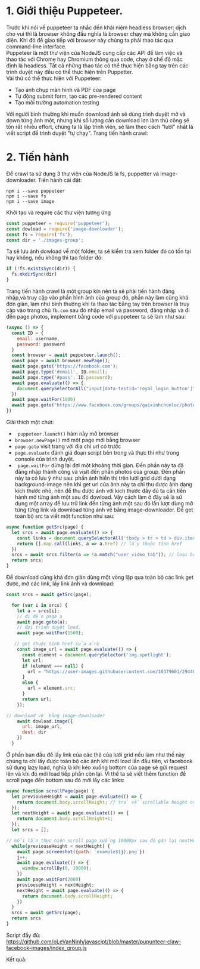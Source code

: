 # 1. Giới thiệu Puppeteer.
Trước khi nói về puppeteer ta nhắc đến khái niệm headless browser: dịch cho vui thì là browser không đầu nghĩa là browser chạy mà không cần giao diện.  Khi đó để giao tiếp với browser này chúng ta phải thao tác qua command-line interface.<br/>
Puppeteer là một thư viện của NodeJS cung cấp các API để làm việc và thao tác với Chrome hay Chromium thông qua code, chạy ở chế độ mặc định là headless. Tất cả những thao tác có thể thực hiện bằng tay trên các trình duyệt này đều có thể thực hiện trên Puppetter.<br/>
Vài thứ có thể thực hiện với Puppeteer:
 * Tạo ảnh chụp màn hình và PDF của page
 * Tự động submit form, tạo các pre-rendered content
 * Tạo môi trường automation testing
 
Với người bình thường khi muốn download ảnh sẽ dùng trình duyệt mở và down từng ảnh một, nhưng khi số lượng cần download lơn làm thủ công sẽ tốn rất nhiều effort, chúng ta là lập trình viên, sẽ làm theo cách "lười" nhất là viết script để trình duyệt "tự chạy". Trang tiến hành crawl:

# 2. Tiến hành
Để crawl ta sử dụng 3 thư viện của NodeJS là fs, puppetter và image-downloader. Tiến hành cài đặt:
```
npm i --save puppeteer
npm i --save fs
npm i --save image
```
Khởi tạo và require các thư viện tương ứng
```javascript
const puppeteer = require('puppeteer');
const dowload = require('image-downloader');
const fs = require('fs');
const dir = './images-group';
```
Ta sẽ lưu ảnh dowload về một folder, ta sẽ kiểm tra xem folder đó có tồn tại hay không, nếu không thì tạo folder đó:
```javascript
if (!fs.existsSync(dir)) {
  fs.mkdirSync(dir)
}
```
Trang tiến hành crawl là một group kín nên ta sẽ phải tiến hành đăng nhập,và truy cập vào phần hình ảnh của group đó, phần này làm cũng khá đơn giản, làm như bình thường khi ta thao tác bằng tay trên browser là truy cập vào trang chủ `fb.com` sau đó nhập email và password, đăng nhập và đi đến page photos, implement bằng code với puppeteer ta sẽ làm như sau:
```javascript
(async () => {
  const ID = {
    email: username,
    password: password
  }
  const browser = await puppeteer.launch();
  const page = await browser.newPage();
  await page.goto('https://facebook.com');
  await page.type('#email', ID.email);
  await page.type('#pass', ID.password);
  await page.evaluate(() => {.
    document.querySelectorAll("input[data-testid='royal_login_button']")[0].click();
  })
  await page.waitFor(1000)
  await page.goto("https://www.facebook.com/groups/gaixinhchonloc/photos/")
})
```

Giải thích một chút:
* ` puppeteer.launch()` hàm này mở browser
* `browser.newPage()` mở một page mới bằng browser
* `page.goto` visit trang với địa chỉ url có trước
* `page.evaluate` đánh giá đoạn script bên trong và thực thi như trong console của trình duyệt.
* ` page.waitFor` dừng lại đợi một khoảng thời gian.
Đến phần này ta đã đăng nhập thành công và visit đến phần photos của group. Đến phần này ta có lưu ý như sau: phần ảnh hiển thị trên lưới grid dưới dạng background-image nên khi get url của ảnh này ta chỉ thu được ảnh dạng kích thước nhỏ, nên để thu được ảnh với kích thước đầy đủ ta cần tiến hành mở từng ảnh một sau đó dowload. Vậy cách làm ở đây sẽ là sử dụng một array để lưu trữ link đến từng ảnh một sau đó lần lượt dùng mở từng từng link và download từng ảnh về bằng image-downloader. Để get toàn bộ src ta viết một function như sau:
```javascript
async function getSrc(page) {
  let srcs = await page.evaluate(() => {
    const links = document.querySelectorAll('tbody > tr > td > div.itemsPlutoniumRedesign > a'); // select toàn bộ link
    return [].map.call(links, a => a.href) // lấy thuộc tính href
  })
  srcs = await srcs.filter(a => !a.match("user_video_tab")); // loại bỏ các thẻ video.
  return srcs;
}
```

Để download cũng khá đơn giản dùng một vòng lặp qua toàn bộ các link get được, mở các link, lấy link ảnh và download:
```javascript
const srcs = await getSrc(page);

  for (var i in srcs) {
    let a = srcs[i];
    // đi đến page a
    await page.goto(a);
    // đợi trình duyệt load.
    await page.waitFor(1500);

   // get thuộc tính href của ảnh
    const image_url = await page.evaluate(() => {
      const element = document.querySelector('img.spotlight');
      let url;
      if (element === null) {
        url = "https://user-images.githubusercontent.com/10379601/29446482-04f7036a-841f-11e7-9872-91d1fc2ea683.png"
      }
      else {
        url = element.src;
      }
      return url;
    });

// download về bằng image-downloader
    await dowload.image({
      url: image_url,
      dest: dir
    })
  }
```

Ở phần ban đầu để lấy link của các thẻ của lưới grid nếu làm như thế này chúng ta chỉ lấy được toàn bộ các ảnh khi mới load lần đầu tiên, vì facebook sử dụng lazy load, nghĩa là khi kéo xuống bottom của page sẽ gửi request lên và khi đó mới load tiếp phần còn lại. Vì thế ta sẽ viết thêm function để scroll page đến bottom sau đó mới lấy các links:
```javascript
async function scrollPage(page) {
  let previouseHeight = await page.evaluate(() => {
    return document.body.scrollHeight; // trả về scrollable height của body hiện tại
  });
  let nextHeight = await page.evaluate(() => {
    return document.body.scrollHeight+1;
  });
  let srcs = [];

// mỗi lần thực hiện scroll page xuống 10000px sau đó gán lại nextHeight bằng scrollalbe body height mới, thực hiện đến khi // không tăng nghĩa là đã ở bottom page
  while(previouseHeight < nextHeight) {
    await page.screenshot({path: `example${j}.png`})
    j++;
    await page.evaluate(() => {
      window.scrollBy(0, 10000);
    })
    await page.waitFor(2000)
    previouseHeight = nextHeight;
    nextHeight = await page.evaluate(() => {
      return document.body.scrollHeight;
    })
  }
  srcs = await getSrc(page);
  return srcs
}
```

Script đầy đủ: https://github.com/oLeVanNinh/javascipt/blob/master/pupunteer-claw-facebook-images/index_group.js

Kết quả: 
